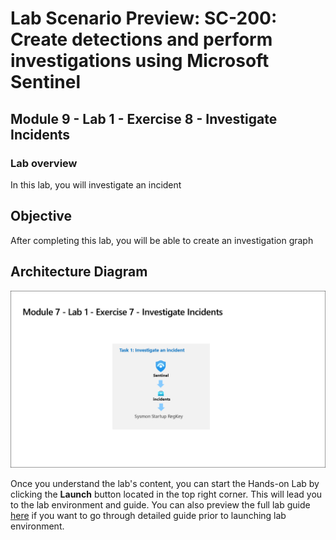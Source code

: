 # Lab Scenario Preview: SC-200: Create detections and perform investigations using Microsoft Sentinel

## Module 9 - Lab 1 - Exercise 8 - Investigate Incidents

### Lab overview

In this lab, you will investigate an incident

## Objective
  
After completing this lab, you will be able to create an investigation graph

## Architecture Diagram

 ![](media/SC200-Lab_Diagrams_Mod7_L1_Ex7.png)

Once you understand the lab's content, you can start the Hands-on Lab by clicking the **Launch** button located in the top right corner. This will lead you to the lab environment and guide. You can also preview the full lab guide [here](https://experience.cloudlabs.ai/#/labguidepreview/49924c87-5f52-439d-9718-efde380d255b) if you want to go through detailed guide prior to launching lab environment.




